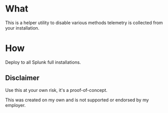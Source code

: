 # What
This is a helper utility to disable various methods telemetry is collected from your installation.

# How
Deploy to all Splunk full installations.

## Disclaimer
Use this at your own risk, it's a proof-of-concept. 

This was created on my own and is not supported or endorsed by my employer.
